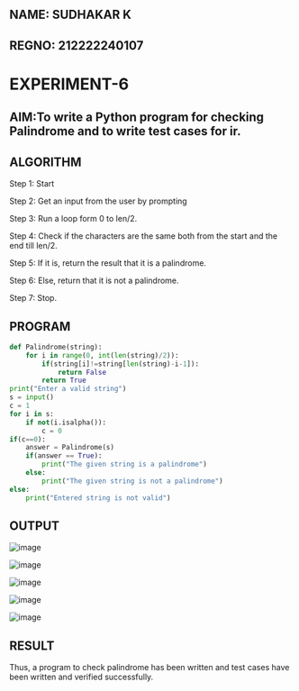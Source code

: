 ## NAME: SUDHAKAR K
## REGNO: 212222240107
# EXPERIMENT-6

## AIM:To write a Python program for checking Palindrome and to write test cases for ir. 

## ALGORITHM
Step 1: Start

Step 2: Get an input from the user by prompting

Step 3: Run a loop form 0 to len/2.

Step 4: Check if the characters are the same both from the start and the end till len/2.

Step 5: If it is, return the result that it is a palindrome.

Step 6: Else, return that it is not a palindrome.

Step 7: Stop. 

## PROGRAM
```python
def Palindrome(string): 
    for i in range(0, int(len(string)/2)): 
        if(string[i]!=string[len(string)-i-1]):
            return False 
        return True
print("Enter a valid string") 
s = input() 
c = 1 
for i in s: 
    if not(i.isalpha()):  
        c = 0 
if(c==0):   
    answer = Palindrome(s)  
    if(answer == True): 
        print("The given string is a palindrome") 
    else: 
        print("The given string is not a palindrome") 
else:
    print("Entered string is not valid") 

```

## OUTPUT

![image](https://github.com/user-attachments/assets/34d6937b-de78-4871-b1d3-901b113b8c8b)

![image](https://github.com/user-attachments/assets/1dc116a5-2e9f-4bfd-86a4-67331838cb5a)

![image](https://github.com/user-attachments/assets/ac255c59-eacf-4fb4-8dfa-155c40daa2d6)

![image](https://github.com/user-attachments/assets/4cab7ff9-3e44-4785-99bf-2d9492f8bf6f)

![image](https://github.com/user-attachments/assets/e5c6698d-558d-4d05-9a9c-0c49f7203160)

## RESULT
Thus, a program to check palindrome has been written and test cases have been written and verified
successfully. 
